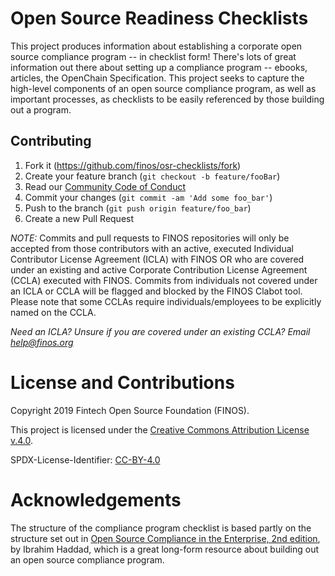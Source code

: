 # Open Source Readiness Checklists

This project produces information about establishing a corporate open source compliance program -- in checklist form! There's lots of great information out there about setting up a compliance program -- ebooks, articles, the OpenChain Specification. This project seeks to capture the high-level components of an open source compliance program, as well as important processes, as checklists to be easily referenced by those building out a program.

## Contributing

1. Fork it (<https://github.com/finos/osr-checklists/fork>)
2. Create your feature branch (`git checkout -b feature/fooBar`)
3. Read our [Community Code of Conduct](https://www.finos.org/code-of-conduct)
4. Commit your changes (`git commit -am 'Add some foo_bar'`)
5. Push to the branch (`git push origin feature/foo_bar`)
6. Create a new Pull Request

_NOTE:_ Commits and pull requests to FINOS repositories will only be accepted from those contributors with an active, executed Individual Contributor License Agreement (ICLA) with FINOS OR who are covered under an existing and active Corporate Contribution License Agreement (CCLA) executed with FINOS. Commits from individuals not covered under an ICLA or CCLA will be flagged and blocked by the FINOS Clabot tool. Please note that some CCLAs require individuals/employees to be explicitly named on the CCLA.

*Need an ICLA? Unsure if you are covered under an existing CCLA? Email [help@finos.org](mailto:help@finos.org)*

# License and Contributions

Copyright 2019 Fintech Open Source Foundation (FINOS).

This project is licensed under the [Creative Commons Attribution License v.4.0](LICENSE).

SPDX-License-Identifier: [CC-BY-4.0](https://spdx.org/licenses/CC-BY-4.0)

# Acknowledgements

The structure of the compliance program checklist is based partly on the structure set out in [Open Source Compliance in the Enterprise, 2nd edition](https://www.linuxfoundation.org/compliance-and-security/2018/12/open-source-compliance-in-the-enterprise/), by Ibrahim Haddad, which is a great long-form resource about building out an open source compliance program.

